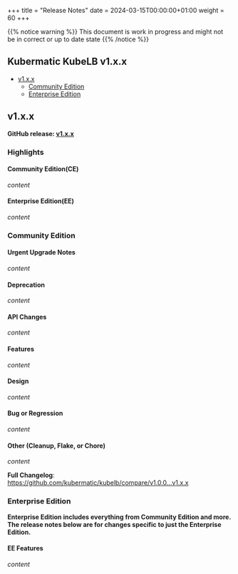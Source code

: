+++
title = "Release Notes"
date = 2024-03-15T00:00:00+01:00
weight = 60
+++

{{% notice warning %}}
This document is work in progress and might not be in correct or up to date state
{{% /notice %}}

## Kubermatic KubeLB v1.x.x

- [v1.x.x](#v1xx)
  - [Community Edition](#community-edition)
  - [Enterprise Edition](#enterprise-edition)

## v1.x.x

**GitHub release: [v1.x.x](https://github.com/kubermatic/kubelb/releases/tag/v1.x.x)**

### Highlights

#### Community Edition(CE)

_content_

#### Enterprise Edition(EE)

_content_

### Community Edition

#### Urgent Upgrade Notes

_content_

#### Deprecation

_content_

#### API Changes

_content_

#### Features

_content_

#### Design

_content_

#### Bug or Regression

_content_

#### Other (Cleanup, Flake, or Chore)

_content_

**Full Changelog**: <https://github.com/kubermatic/kubelb/compare/v1.0.0...v1.x.x>

### Enterprise Edition

**Enterprise Edition includes everything from Community Edition and more. The release notes below are for changes specific to just the Enterprise Edition.**

#### EE Features

_content_
